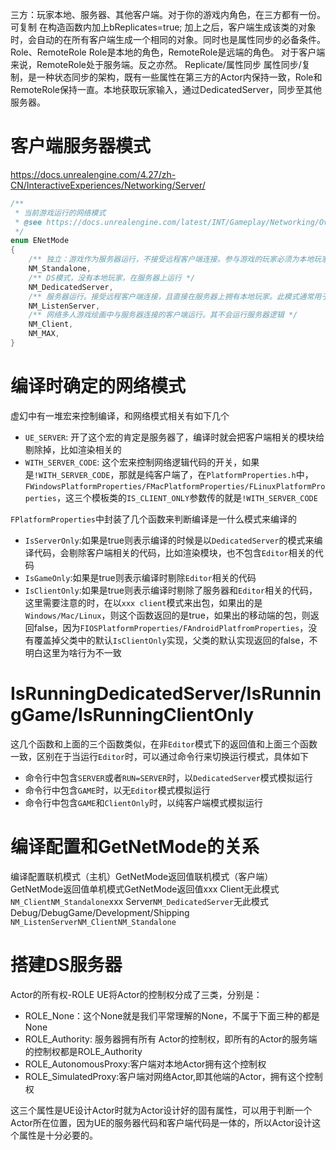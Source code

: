三方：玩家本地、服务器、其他客户端。对于你的游戏内角色，在三方都有一份。
可复制
在构造函数内加上bReplicates=true;
加上之后，客户端生成该类的对象时，会自动的在所有客户端生成一个相同的对象。同时也是属性同步的必备条件。
Role、RemoteRole
Role是本地的角色，RemoteRole是远端的角色。
对于客户端来说，RemoteRole处于服务端。反之亦然。
Replicate/属性同步
属性同步/复制，是一种状态同步的架构，既有一些属性在第三方的Actor内保持一致，Role和RemoteRole保持一直。本地获取玩家输入，通过DedicatedServer，同步至其他服务器。
# 客户端服务器模式

https://docs.unrealengine.com/4.27/zh-CN/InteractiveExperiences/Networking/Server/

```C++
/**
 * 当前游戏运行的网络模式
 * @see https://docs.unrealengine.com/latest/INT/Gameplay/Networking/Overview/
 */
enum ENetMode
{
    /** 独立：游戏作为服务器运行，不接受远程客户端连接。参与游戏的玩家必须为本地玩家。此模式用于单人游戏和本地多人游戏。其将运行本地玩家使用的服务器逻辑和客户端逻辑。多个手柄 */
    NM_Standalone,
    /** DS模式，没有本地玩家，在服务器上运行 */
    NM_DedicatedServer,
    /** 服务器运行。接受远程客户端连接，且直接在服务器上拥有本地玩家。此模式通常用于临时合作和竞技多人游戏，局域网游戏，红警，War3那种 */
    NM_ListenServer,
    /** 网络多人游戏绘画中与服务器连接的客户端运行。其不会运行服务器逻辑 */
    NM_Client,
    NM_MAX,
}
```
# 编译时确定的网络模式
虚幻中有一堆宏来控制编译，和网络模式相关有如下几个
- `UE_SERVER`: 开了这个宏的肯定是服务器了，编译时就会把客户端相关的模块给剔除掉，比如渲染相关的
- `WITH_SERVER_CODE`: 这个宏来控制网络逻辑代码的开关，如果是`!WITH_SERVER_CODE`，那就是纯客户端了，在`PlatformProperties.h`中，`FWindowsPlatformProperties/FMacPlatformProperties/FLinuxPlatformProperties`，这三个模板类的`IS_CLIENT_ONLY`参数传的就是`!WITH_SERVER_CODE`

`FPlatformProperties`中封装了几个函数来判断编译是一什么模式来编译的
- `IsServerOnly`:如果是true则表示编译的时候是以`DedicatedServer`的模式来编译代码，会剔除客户端相关的代码，比如渲染模块，也不包含`Editor`相关的代码
- `IsGameOnly`:如果是true则表示编译时剔除`Editor`相关的代码
- `IsClientOnly`:如果是true则表示编译时剔除了服务器和`Editor`相关的代码，这里需要注意的时，在以`xxx client`模式来出包，如果出的是`Windows/Mac/Linux`，则这个函数返回的是true，如果出的移动端的包，则返回false，因为`FIOSPlatformProperties/FAndroidPlatfromProperties`，没有覆盖掉父类中的默认`IsClientOnly`实现，父类的默认实现返回的false，不明白这里为啥行为不一致

# IsRunningDedicatedServer/IsRunningGame/IsRunningClientOnly
这几个函数和上面的三个函数类似，在非`Editor`模式下的返回值和上面三个函数一致，区别在于当运行`Editor`时，可以通过命令行来切换运行模式，具体如下
- 命令行中包含`SERVER`或者`RUN=SERVER`时，以`DedicatedServer`模式模拟运行
- 命令行中包含`GAME`时，以无`Editor`模式模拟运行
- 命令行中包含`GAME`和`ClientOnly`时，以纯客户端模式模拟运行

# 编译配置和GetNetMode的关系
编译配置联机模式（主机）GetNetMode返回值联机模式（客户端）GetNetMode返回值单机模式GetNetMode返回值xxx Client无此模式`NM_ClientNM_Standalone`xxx
Server`NM_DedicatedServer`无此模式
Debug/DebugGame/Development/Shipping `NM_ListenServerNM_ClientNM_Standalone`
# 搭建DS服务器

Actor的所有权-ROLE
UE将Actor的控制权分成了三类，分别是：
- ROLE_None：这个None就是我们平常理解的None，不属于下面三种的都是None
- ROLE_Authority: 服务器拥有所有 Actor的控制权，即所有的Actor的服务端的控制权都是ROLE_Authority
- ROLE_AutonomousProxy:客户端对本地Actor拥有这个控制权
- ROLE_SimulatedProxy:客户端对网络Actor,即其他端的Actor，拥有这个控制权

这三个属性是UE设计Actor时就为Actor设计好的固有属性，可以用于判断一个Actor所在位置，因为UE的服务器代码和客户端代码是一体的，所以Actor设计这个属性是十分必要的。